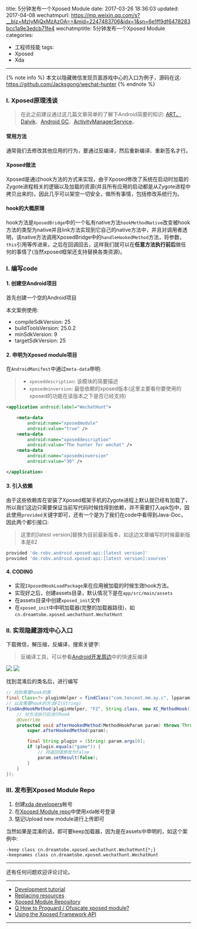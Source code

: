 title: 5分钟发布一个Xposed Module
date: 2017-03-26 18:36:03
updated: 2017-04-08
wechatmpurl: https://mp.weixin.qq.com/s?__biz=MzIyMjQxMzAzOA==&mid=2247483706&idx=1&sn=6e1ff9df6478283bcc1a9e3edcb71fe4
wechatmptitle: 5分钟发布一个Xposed Module
categories:
- 工程师技能
tags:
- Xposed
- Xda

---


{% note info %} 本文以隐藏微信发现页面游戏中心的入口为例子，源码在这: https://github.com/Jacksgong/wechat-hunter {% endnote %}

<!-- more -->

### I. Xposed原理浅谈

> 在此之前建议通过这几篇文章简单的了解下Android简要的知识: [ART、Dalvik](https://blog.dreamtobe.cn/2015/11/01/android_art_dalvik/)、[Android GC](https://blog.dreamtobe.cn/2015/11/30/gc/)、[ActivityManagerService](https://blog.dreamtobe.cn/2015/11/26/activitymanagerservice/)。

#### 常用方法

通常我们去修改其他应用的行为，要通过反编译，然后重新编译、重新签名才行。

#### Xposed做法

Xposed是通过hook方法的方式来实现，由于Xposed修改了系统在启动时加载的Zygote进程相关的逻辑以及加载的资源(并且所有应用的启动都是从Zygote进程中拷贝出来的)，因此几乎可以架空一切安全，做所有事情，包括修改系统行为。

#### hook的大概原理

hook方法是`XposedBridge`中的一个私有native方法`hookMethodNative`改变被hook方法的类型为native并且link方法实现到它自己的native方法中，并且对调用者透明，该native方法调用XposedBridge中的`handleHookedMethod`方法，将参数，`this`引用等传进来，之后在回调回去，这样我们就可以在**任意方法执行前后**做任何的事情了(当然xposed框架还支持替换各类资源)。

### I. 编写code

#### 1. 创建空Android项目

首先创建一个空的Android项目

本文案例使用:

- compileSdkVersion: 25
- buildToolsVersion: 25.0.2
- minSdkVersion: 9
- targetSdkVersion: 25

#### 2. 申明为Xposed module项目

在`AndroidManifest`中通过`meta-data`申明:

> - `xposeddescription`: 该模块的简要描述
> - `xposedminversion`: 最低依赖的xposed版本(这里主要看你要使用的xposed的功能在该版本之下是否已经支持)

```xml
<application android:label="WechatHunt">

    <meta-data
        android:name="xposedmodule"
        android:value="true" />
    <meta-data
        android:name="xposeddescription"
        android:value="The hunter for wechat" />
    <meta-data
        android:name="xposedminversion"
        android:value="30" />

</application>
```

#### 3. 引入依赖

由于这些依赖库在安装了Xposed框架手机的Zygote进程上默认就已经有加载了，所以我们这边只需要保证当前写代码时候找得到依赖，并不需要打入apk包中，因此使用`provided`关键字即可，还有一个是为了我们在code中看得到Java-Doc，因此两个都引接口:

> 这里的[latest version]替换为目前最新版本，如这边文章编写的时候最新版本是82

```groovy
provided 'de.robv.android.xposed:api:[latest version]'
provided 'de.robv.android.xposed:api:[latest version]:sources'
```

#### 4. CODING

- 实现`IXposedHookLoadPackage`来在应用被加载的时候生效hook方法。
- 实现好之后，创建assets目录，默认情况下是在`app/src/main/assets`
- 在assets目录中创建`xposed_init`文件
- 在`xposed_init`中申明加载器(完整的加载器路径)，如`cn.dreamtobe.xposed.wechathunt.WechatHunt`

### II. 实现隐藏游戏中心入口

下载微信，解压缩，反编译，搜索关键字:

> 反编译工具，可以参看[Android开发周边](https://blog.dreamtobe.cn/android-toolset/)中的快速反编译

![](/img/xposed-module-1.png)
![](/img/xposed-module-2.png)


找到混淆后的类名后，进行编写

```java
// 找到需要hook的类
final Class<?> pluginHelper = findClass("com.tencent.mm.ay.c", lpparam.classLoader);
// 以及需要hook的方法FZ(String)
findAndHookMethod(pluginHelper, "FZ", String.class, new XC_MethodHook() {
    // 对方法执行后进行hook
    @Override
    protected void afterHookedMethod(MethodHookParam param) throws Throwable {
        super.afterHookedMethod(param);

        final String plugin = (String) param.args[0];
        if (plugin.equals("game")) {
            // 将返回值修改为false
            param.setResult(false);
        }
    }
});
```

### III. 发布到Xposed Module Repo

1. 创建[xda developers](forum.xda-developers.com)帐号
2. 在[Xposed Module repo](http://repo.xposed.info/)中使用xda帐号登录
3. 惦记Upload new module进行上传即可

当然如果是混淆的话，即可要keep加载器，因为是在assets中申明的，如这个案例中:

```
-keep class cn.dreamtobe.xposed.wechathunt.WechatHunt{*;}
-keepnames class cn.dreamtobe.xposed.wechathunt.WechatHunt
```

---

还有任何问题欢迎评论讨论。

---

- [Development tutorial](https://github.com/rovo89/XposedBridge/wiki/Development-tutorial)
- [Replacing resources](https://github.com/rovo89/XposedBridge/wiki/Replacing-resources)
- [Xposed Module Repository](http://repo.xposed.info/)
- [Q How to Proguard / Ofuscate xposed module?](https://forum.xda-developers.com/android/help/how-to-proguard-ofuscate-xposed-module-t3153420)
- [Using the Xposed Framework API](https://github.com/rovo89/XposedBridge/wiki/Using-the-Xposed-Framework-API)

---
